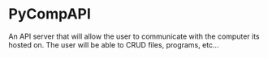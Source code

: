 # PyCompAPI
An API server that will allow the user to communicate with the computer its hosted on. The user will be able to CRUD files, programs, etc...
